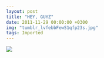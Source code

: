 ```yaml
---
layout: post
title: "HEY, GUYZ"
date: 2011-11-29 00:00:00 +0300
img: "tumblr_lvfebbFewS1qfp23s.jpg"
tags: Imported
---
```


![](/blog/assets/img/tumblr_lvfebbFewS1qfp23s.jpg)